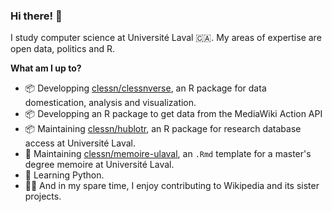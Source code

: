 ### Hi there! 👋 

I study computer science at Université Laval 🇨🇦. My areas of expertise are open data, politics and R.

**What am I up to?**

* 📦 Developping [clessn/clessnverse](https://github.com/clessn/clessnverse), an R package for data domestication, analysis and visualization.
* 📦 Developping an R package to get data from the MediaWiki Action API
* 📦 Maintaining [clessn/hublotr](https://github.com/clessn/hublotr), an R package for research database access at Université Laval.
* 📘 Maintaining [clessn/memoire-ulaval](https://github.com/clessn/memoire-ulaval), an `.Rmd` template for a master's degree memoire at Université Laval.
* :snake: Learning Python.
* 👩‍💻 And in my spare time, I enjoy contributing to Wikipedia and its sister projects.
